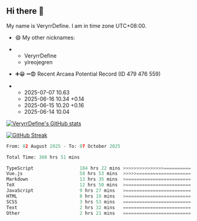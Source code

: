 ## Hi there 👋
My name is VeryrrDefine. I am in time zone UTC+08:00.

- 😄 My other nicknames:
- - VeryrrDefine
  - yireojegren

- ➕😁 ➖😨 Recent Arcaea Potential Record (ID 479 476 559)
- - 2025-07-07 10.63
  - 2025-06-16 10.34 +0.14
  - 2025-06-15 10.20 +0.16
  - 2025-06-14 10.04

[![VeryrrDefine's GitHub stats](https://github-readme-stats.vercel.app/api?username=VeryrrDefine&show_icons=true&theme=radical)](https://github.com/VeryrrDefine)

[![GitHub Streak](https://streak-stats.demolab.com/?user=VeryrrDefine&theme=dark)](https://github.com/VeryrrDefine)

<!--START_SECTION:waka-->

```python
From: 02 August 2025 - To: 07 October 2025

Total Time: 308 hrs 51 mins

TypeScript                 184 hrs 22 mins >>>>>>>>>>>>>>>==========   59.25 %
Vue.js                     58 hrs 53 mins  >>>>>====================   18.92 %
Markdown                   13 hrs 35 mins  >========================   04.37 %
TeX                        12 hrs 50 mins  >========================   04.13 %
JavaScript                 9 hrs 27 mins   >========================   03.04 %
HTML                       8 hrs 19 mins   >========================   02.67 %
SCSS                       3 hrs 53 mins   =========================   01.25 %
Text                       2 hrs 32 mins   =========================   00.82 %
Other                      2 hrs 21 mins   =========================   00.76 %
```

<!--END_SECTION:waka-->


<!--


**VeryrrDefine/VeryrrDefine** is a ✨ _special_ ✨ repository because its `README.md` (this file) appears on your GitHub profile.

  - 名称被头炸了(ming2 cheng1 ba3 tou2 zha4 le)(<span style='font-family: "Times New Roman"'>/mɪŋ˧˥ ʈʂʰɤŋ˧ pa˨˩˦ tʰoʊ˧˥ ʈʂa˥˩ lɤ/</span>)
Here are some ideas to get you started:

- 🔭 I’m currently working on ...
- 🌱 I’m currently learning ...
- 👯 I’m looking to collaborate on ...
- 🤔 I’m looking for help with ...
- 💬 Ask me about ...
- 📫 How to reach me: ...
- 😄 Pronouns: ...
- ⚡ Fun fact: **VeryrrDefine/VeryrrDefine** is a ✨ _special_ ✨ repository because its `README.md` (this file) appears on your GitHub profile.

Here are some ideas to get you started:

- 🔭 I’m currently working on ...
- 🌱 I’m currently learning ...
- 👯 I’m looking to collaborate on ...
- 🤔 I’m looking for help with ...
- 💬 Ask me about ...
- 📫 How to reach me: ...
- 😄 Pronouns: ...
- ⚡ Fun fact: 
- 
-->
